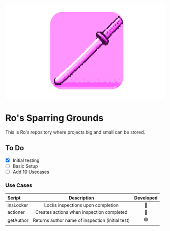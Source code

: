<p align="center">
<img src="roBin/bokken.png" height="300">
</p>

# Ro's Sparring Grounds
This is Ro's repository where projects big and small can be stored.

## To Do
- [x] Initial testing
- [ ] Basic Setup
- [ ] Add 10 Usecases

### Use Cases
| Script      | Description                                       | Developed     |
| :---        |    :----:                                         |    :----:     |
| insLocker   | Locks inspections upon completion                 |       🔴      |
| actioner    | Creates actions when inspection completed         |       🔴      |
| getAuthor   | Returns author name of inspection (initial test)  |       🟢      |
